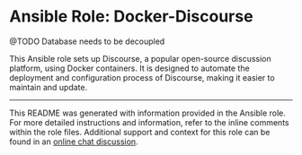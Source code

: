 # Ansible Role: Docker-Discourse

@TODO Database needs to be decoupled 

This Ansible role sets up Discourse, a popular open-source discussion platform, using Docker containers. It is designed to automate the deployment and configuration process of Discourse, making it easier to maintain and update.

---

This README was generated with information provided in the Ansible role. For more detailed instructions and information, refer to the inline comments within the role files. Additional support and context for this role can be found in an [online chat discussion](https://chat.openai.com/share/fdbf9870-1f7e-491f-b4d2-357e6e8ad59c).


